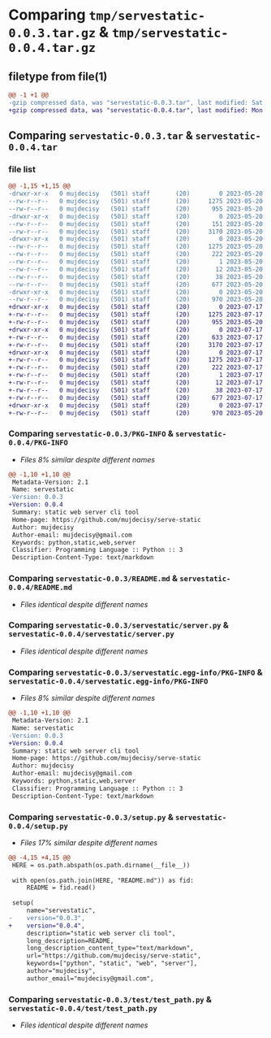 # Comparing `tmp/servestatic-0.0.3.tar.gz` & `tmp/servestatic-0.0.4.tar.gz`

## filetype from file(1)

```diff
@@ -1 +1 @@
-gzip compressed data, was "servestatic-0.0.3.tar", last modified: Sat May 20 12:49:14 2023, max compression
+gzip compressed data, was "servestatic-0.0.4.tar", last modified: Mon Jul 17 21:27:32 2023, max compression
```

## Comparing `servestatic-0.0.3.tar` & `servestatic-0.0.4.tar`

### file list

```diff
@@ -1,15 +1,15 @@
-drwxr-xr-x   0 mujdecisy   (501) staff       (20)        0 2023-05-20 12:49:14.752508 servestatic-0.0.3/
--rw-r--r--   0 mujdecisy   (501) staff       (20)     1275 2023-05-20 12:49:14.752350 servestatic-0.0.3/PKG-INFO
--rw-r--r--   0 mujdecisy   (501) staff       (20)      955 2023-05-20 12:48:47.000000 servestatic-0.0.3/README.md
-drwxr-xr-x   0 mujdecisy   (501) staff       (20)        0 2023-05-20 12:49:14.751340 servestatic-0.0.3/servestatic/
--rw-r--r--   0 mujdecisy   (501) staff       (20)      151 2023-05-20 12:25:26.000000 servestatic-0.0.3/servestatic/__main__.py
--rw-r--r--   0 mujdecisy   (501) staff       (20)     3170 2023-05-20 12:08:56.000000 servestatic-0.0.3/servestatic/server.py
-drwxr-xr-x   0 mujdecisy   (501) staff       (20)        0 2023-05-20 12:49:14.751981 servestatic-0.0.3/servestatic.egg-info/
--rw-r--r--   0 mujdecisy   (501) staff       (20)     1275 2023-05-20 12:49:14.000000 servestatic-0.0.3/servestatic.egg-info/PKG-INFO
--rw-r--r--   0 mujdecisy   (501) staff       (20)      222 2023-05-20 12:49:14.000000 servestatic-0.0.3/servestatic.egg-info/SOURCES.txt
--rw-r--r--   0 mujdecisy   (501) staff       (20)        1 2023-05-20 12:49:14.000000 servestatic-0.0.3/servestatic.egg-info/dependency_links.txt
--rw-r--r--   0 mujdecisy   (501) staff       (20)       12 2023-05-20 12:49:14.000000 servestatic-0.0.3/servestatic.egg-info/top_level.txt
--rw-r--r--   0 mujdecisy   (501) staff       (20)       38 2023-05-20 12:49:14.752553 servestatic-0.0.3/setup.cfg
--rw-r--r--   0 mujdecisy   (501) staff       (20)      677 2023-05-20 12:49:03.000000 servestatic-0.0.3/setup.py
-drwxr-xr-x   0 mujdecisy   (501) staff       (20)        0 2023-05-20 12:49:14.752133 servestatic-0.0.3/test/
--rw-r--r--   0 mujdecisy   (501) staff       (20)      970 2023-05-20 11:40:57.000000 servestatic-0.0.3/test/test_path.py
+drwxr-xr-x   0 mujdecisy   (501) staff       (20)        0 2023-07-17 21:27:32.425046 servestatic-0.0.4/
+-rw-r--r--   0 mujdecisy   (501) staff       (20)     1275 2023-07-17 21:27:32.424882 servestatic-0.0.4/PKG-INFO
+-rw-r--r--   0 mujdecisy   (501) staff       (20)      955 2023-05-20 12:48:47.000000 servestatic-0.0.4/README.md
+drwxr-xr-x   0 mujdecisy   (501) staff       (20)        0 2023-07-17 21:27:32.423684 servestatic-0.0.4/servestatic/
+-rw-r--r--   0 mujdecisy   (501) staff       (20)      633 2023-07-17 21:26:50.000000 servestatic-0.0.4/servestatic/__main__.py
+-rw-r--r--   0 mujdecisy   (501) staff       (20)     3170 2023-07-17 21:25:25.000000 servestatic-0.0.4/servestatic/server.py
+drwxr-xr-x   0 mujdecisy   (501) staff       (20)        0 2023-07-17 21:27:32.424481 servestatic-0.0.4/servestatic.egg-info/
+-rw-r--r--   0 mujdecisy   (501) staff       (20)     1275 2023-07-17 21:27:32.000000 servestatic-0.0.4/servestatic.egg-info/PKG-INFO
+-rw-r--r--   0 mujdecisy   (501) staff       (20)      222 2023-07-17 21:27:32.000000 servestatic-0.0.4/servestatic.egg-info/SOURCES.txt
+-rw-r--r--   0 mujdecisy   (501) staff       (20)        1 2023-07-17 21:27:32.000000 servestatic-0.0.4/servestatic.egg-info/dependency_links.txt
+-rw-r--r--   0 mujdecisy   (501) staff       (20)       12 2023-07-17 21:27:32.000000 servestatic-0.0.4/servestatic.egg-info/top_level.txt
+-rw-r--r--   0 mujdecisy   (501) staff       (20)       38 2023-07-17 21:27:32.425092 servestatic-0.0.4/setup.cfg
+-rw-r--r--   0 mujdecisy   (501) staff       (20)      677 2023-07-17 21:27:14.000000 servestatic-0.0.4/setup.py
+drwxr-xr-x   0 mujdecisy   (501) staff       (20)        0 2023-07-17 21:27:32.424641 servestatic-0.0.4/test/
+-rw-r--r--   0 mujdecisy   (501) staff       (20)      970 2023-05-20 11:40:57.000000 servestatic-0.0.4/test/test_path.py
```

### Comparing `servestatic-0.0.3/PKG-INFO` & `servestatic-0.0.4/PKG-INFO`

 * *Files 8% similar despite different names*

```diff
@@ -1,10 +1,10 @@
 Metadata-Version: 2.1
 Name: servestatic
-Version: 0.0.3
+Version: 0.0.4
 Summary: static web server cli tool
 Home-page: https://github.com/mujdecisy/serve-static
 Author: mujdecisy
 Author-email: mujdecisy@gmail.com
 Keywords: python,static,web,server
 Classifier: Programming Language :: Python :: 3
 Description-Content-Type: text/markdown
```

### Comparing `servestatic-0.0.3/README.md` & `servestatic-0.0.4/README.md`

 * *Files identical despite different names*

### Comparing `servestatic-0.0.3/servestatic/server.py` & `servestatic-0.0.4/servestatic/server.py`

 * *Files identical despite different names*

### Comparing `servestatic-0.0.3/servestatic.egg-info/PKG-INFO` & `servestatic-0.0.4/servestatic.egg-info/PKG-INFO`

 * *Files 8% similar despite different names*

```diff
@@ -1,10 +1,10 @@
 Metadata-Version: 2.1
 Name: servestatic
-Version: 0.0.3
+Version: 0.0.4
 Summary: static web server cli tool
 Home-page: https://github.com/mujdecisy/serve-static
 Author: mujdecisy
 Author-email: mujdecisy@gmail.com
 Keywords: python,static,web,server
 Classifier: Programming Language :: Python :: 3
 Description-Content-Type: text/markdown
```

### Comparing `servestatic-0.0.3/setup.py` & `servestatic-0.0.4/setup.py`

 * *Files 17% similar despite different names*

```diff
@@ -4,15 +4,15 @@
 HERE = os.path.abspath(os.path.dirname(__file__))
 
 with open(os.path.join(HERE, "README.md")) as fid:
     README = fid.read()
 
 setup(
     name="servestatic",
-    version="0.0.3",
+    version="0.0.4",
     description="static web server cli tool",
     long_description=README,
     long_description_content_type="text/markdown",
     url="https://github.com/mujdecisy/serve-static",
     keywords=["python", "static", "web", "server"],
     author="mujdecisy",
     author_email="mujdecisy@gmail.com",
```

### Comparing `servestatic-0.0.3/test/test_path.py` & `servestatic-0.0.4/test/test_path.py`

 * *Files identical despite different names*

